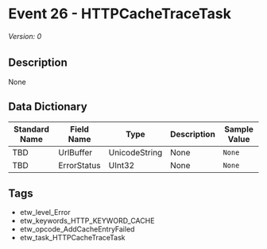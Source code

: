 # Event 26 - HTTPCacheTraceTask
###### Version: 0

## Description
None

## Data Dictionary
|Standard Name|Field Name|Type|Description|Sample Value|
|---|---|---|---|---|
|TBD|UrlBuffer|UnicodeString|None|`None`|
|TBD|ErrorStatus|UInt32|None|`None`|

## Tags
* etw_level_Error
* etw_keywords_HTTP_KEYWORD_CACHE
* etw_opcode_AddCacheEntryFailed
* etw_task_HTTPCacheTraceTask